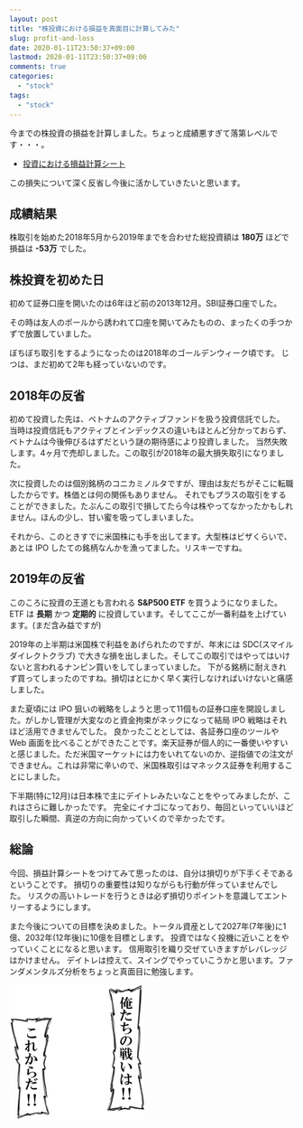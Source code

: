 ```yaml
---
layout: post
title: "株投資における損益を真面目に計算してみた"
slug: profit-and-loss
date: 2020-01-11T23:50:37+09:00
lastmod: 2020-01-11T23:50:37+09:00
comments: true
categories:
  - "stock"
tags:
  - "stock"
---
```


今までの株投資の損益を計算しました。ちょっと成績悪すぎて落第レベルです・・・。

- [投資における損益計算シート](https://docs.google.com/spreadsheets/d/1U6vwpXWB5lR9FtSiTgY9JCDhNz3wELyLojiwEzbnnjA/edit?usp=sharing)

この損失について深く反省し今後に活かしていきたいと思います。

## 成績結果
株取引を始めた2018年5月から2019年までを合わせた総投資額は **180万** ほどで損益は **-53万** でした。

## 株投資を初めた日
初めて証券口座を開いたのは6年ほど前の2013年12月。SBI証券口座でした。

その時は友人のポールから誘われて口座を開いてみたものの、まったくの手つかずで放置していました。

ぼちぼち取引をするようになったのは2018年のゴールデンウィーク頃です。
じつは、まだ初めて2年も経っていないのです。

## 2018年の反省
初めて投資した先は、ベトナムのアクティブファンドを扱う投資信託でした。
当時は投資信託もアクティブとインデックスの違いもほとんど分かっておらず、ベトナムは今後伸びるはずだという謎の期待感により投資しました。
当然失敗します。4ヶ月で売却しました。この取引が2018年の最大損失取引になりました。

次に投資したのは個別銘柄のコニカミノルタですが、理由は友だちがそこに転職したからです。株価とは何の関係もありません。
それでもプラスの取引をすることができました。たぶんこの取引で損してたら今は株やってなかったかもしれません。ほんの少し、甘い蜜を吸ってしまいました。

それから、このときすでに米国株にも手を出してます。大型株はビザくらいで、あとは IPO したての銘柄なんかを漁ってました。リスキーですね。

## 2019年の反省
このころに投資の王道とも言われる **S&P500 ETF** を買うようになりました。ETF は **長期** かつ **定期的** に投資しています。そしてここが一番利益を上げています。(まだ含み益ですが)

2019年の上半期は米国株で利益をあげられたのですが、年末には SDC(スマイルダイレクトクラブ) で大きな損を出しました。そしてこの取引ではやってはいけないと言われるナンピン買いをしてしまっていました。
下がる銘柄に耐えきれず買ってしまったのですね。損切はとにかく早く実行しなければいけないと痛感しました。

また夏頃には IPO 狙いの戦略をしようと思って11個もの証券口座を開設しました。がしかし管理が大変なのと資金拘束がネックになって結局 IPO 戦略はそれほど活用できませんでした。
良かったこととしては、各証券口座のツールや Web 画面を比べることができたことです。楽天証券が個人的に一番使いやすいと感じました。ただ米国マーケットには力をいれてないのか、逆指値での注文ができません。これは非常に辛いので、米国株取引はマネックス証券を利用することにしました。

下半期(特に12月)は日本株で主にデイトレみたいなことをやってみましたが、これはさらに難しかったです。
完全にイナゴになっており、毎回といっていいほど取引した瞬間、真逆の方向に向かっていくので辛かったです。

## 総論
今回、損益計算シートをつけてみて思ったのは、自分は損切りが下手くそであるということです。
損切りの重要性は知りながらも行動が伴っていませんでした。
リスクの高いトレードを行うときは必ず損切りポイントを意識してエントリーするようにします。

また今後についての目標を決めました。トータル資産として2027年(7年後)に1億、2032年(12年後)に10億を目標とします。
投資ではなく投機に近いことをやっていくことになると思います。
信用取引を織り交ぜていきますがレバレッジはかけません。
デイトレは控えて、スイングでやっていこうかと思います。ファンダメンタルズ分析をちょっと真面目に勉強します。

![oretachi](/images/2020/01/oretachi.png)